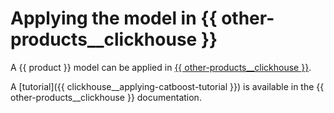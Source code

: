 # Applying the model in {{ other-products__clickhouse }}

A {{ product }} model can be applied in [{{ other-products__clickhouse }}](https://clickhouse.yandex/).

A [tutorial]({{ clickhouse__applying-catboost-tutorial }}) is available in the {{ other-products__clickhouse }} documentation.

